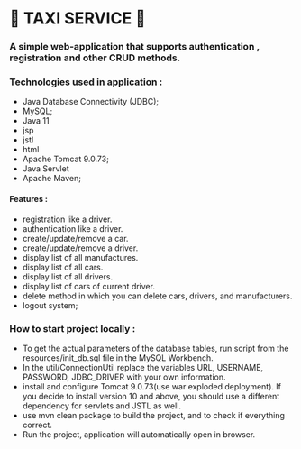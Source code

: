# 🚕 **TAXI SERVICE** 🚕

### **A simple web-application that supports authentication , registration and other CRUD methods.**

### **Technologies used in application :** 

- Java Database Connectivity (JDBC);
- MySQL;
- Java 11
- jsp
- jstl
- html
- Apache Tomcat 9.0.73;
- Java Servlet
- Apache Maven;

####  **Features :**

- registration like a driver.
- authentication like a driver.
- create/update/remove a car.
- create/update/remove a driver.
- display list of all manufactures.
- display list of all cars.
- display list of all drivers.
- display list of cars of current driver.
- delete method in which you can delete cars, drivers, and manufacturers.
- logout system;

### **How to start project locally :** 

- To get the actual parameters of the database tables, run script from the resources/init_db.sql file in the  MySQL Workbench.
- In the util/ConnectionUtil replace the variables URL, USERNAME, PASSWORD, JDBC_DRIVER with your own information.
- install and configure Tomcat 9.0.73(use war exploded deployment). If you decide to install version 10 and above, you should use a different dependency for servlets and JSTL as well.
- use mvn clean package to build the project, and to check if everything correct.
- Run the project, application will automatically open in browser.